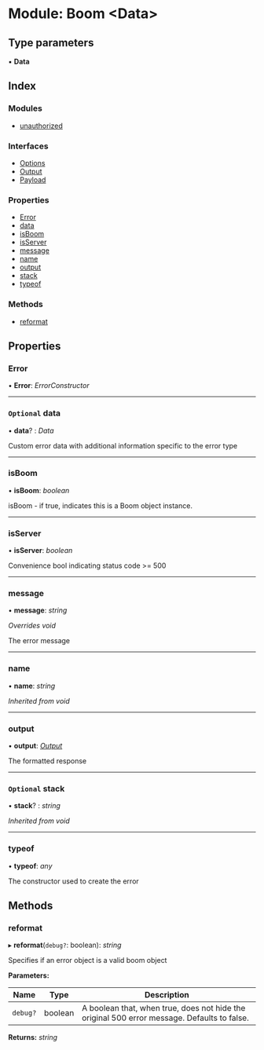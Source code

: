 
# Module: Boom <**Data**>

## Type parameters

▪ **Data**

## Index

### Modules

* [unauthorized](boom.unauthorized.md)

### Interfaces

* [Options](../interfaces/boom.options.md)
* [Output](../interfaces/boom.output.md)
* [Payload](../interfaces/boom.payload.md)

### Properties

* [Error](boom.md#error)
* [data](boom.md#optional-data)
* [isBoom](boom.md#isboom)
* [isServer](boom.md#isserver)
* [message](boom.md#message)
* [name](boom.md#name)
* [output](boom.md#output)
* [stack](boom.md#optional-stack)
* [typeof](boom.md#typeof)

### Methods

* [reformat](boom.md#reformat)

## Properties

###  Error

• **Error**: *ErrorConstructor*

___

### `Optional` data

• **data**? : *Data*

Custom error data with additional information specific to the error type

___

###  isBoom

• **isBoom**: *boolean*

isBoom - if true, indicates this is a Boom object instance.

___

###  isServer

• **isServer**: *boolean*

Convenience bool indicating status code >= 500

___

###  message

• **message**: *string*

*Overrides void*

The error message

___

###  name

• **name**: *string*

*Inherited from void*

___

###  output

• **output**: *[Output](../interfaces/boom.output.md)*

The formatted response

___

### `Optional` stack

• **stack**? : *string*

*Inherited from void*

___

###  typeof

• **typeof**: *any*

The constructor used to create the error

## Methods

###  reformat

▸ **reformat**(`debug?`: boolean): *string*

Specifies if an error object is a valid boom object

**Parameters:**

Name | Type | Description |
------ | ------ | ------ |
`debug?` | boolean | A boolean that, when true, does not hide the original 500 error message. Defaults to false.  |

**Returns:** *string*
